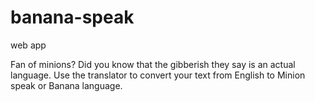 # banana-speak
web app

Fan of minions? Did you know that the gibberish they say is an actual language. Use the translator to convert your text from English to Minion speak or Banana language.
